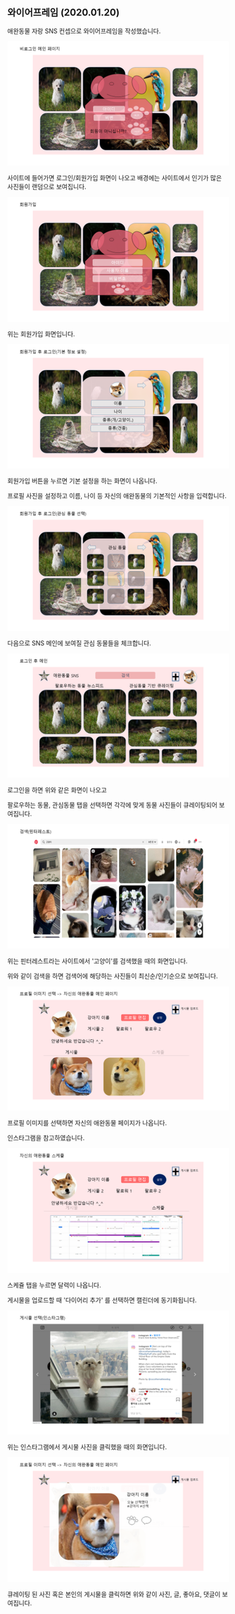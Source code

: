 ## 와이어프레임 (2020.01.20)

애완동물 자랑 SNS 컨셉으로 와이어프레임을 작성했습니다.

![비로그인메인페이지](./images/프레젠테이션1.png)

사이트에 들어가면 로그인/회원가입 화면이 나오고 배경에는 사이트에서 인기가 많은 사진들이 랜덤으로 보여집니다.

![회원가입](./images/프레젠테이션2.png)

위는 회원가입 화면입니다.

![기본정보설정](./images/프레젠테이션3.png)

회원가입 버튼을 누르면 기본 설정을 하는 화면이 나옵니다.

프로필 사진을 설정하고 이름, 나이 등 자신의 애완동물의 기본적인 사항을 입력합니다.

![관심동물선택](./images/프레젠테이션4.png)

다음으로 SNS 메인에 보여질 관심 동물들을 체크합니다.

![메인](./images/프레젠테이션5.png)

로그인을 하면 위와 같은 화면이 나오고

팔로우하는 동물, 관심동물 탭을 선택하면 각각에 맞게 동물 사진들이 큐레이팅되어 보여집니다.

![검색](./images/프레젠테이션6.png)

위는 핀터레스트라는 사이트에서 '고양이'를 검색했을 때의 화면입니다.

위와 같이 검색을 하면 검색어에 해당하는 사진들이 최신순/인기순으로 보여집니다.

![본인의메인페이지](./images/프레젠테이션7.png)

프로필 이미지를 선택하면 자신의 애완동물 페이지가 나옵니다.

인스타그램을 참고하였습니다.

![스케쥴](./images/프레젠테이션8.png)

스케쥴 탭을 누르면 달력이 나옵니다.

게시물을 업로드할 때 '다이어리 추가' 를 선택하면 캘린더에 동기화됩니다.

![인스타](./images/프레젠테이션9.png)

위는 인스타그램에서 게시물 사진을 클릭했을 때의 화면입니다.

![게시물](./images/프레젠테이션10.png)

큐레이팅 된 사진 혹은 본인의 게시물을 클릭하면 위와 같이 사진, 글, 좋아요, 댓글이 보여집니다.